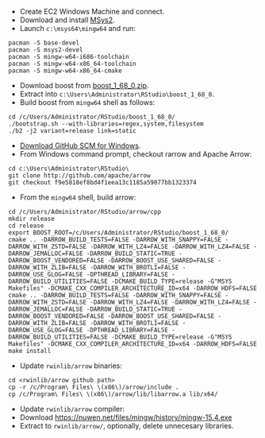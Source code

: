 - Create EC2 Windows Machine and connect.
- Download and install [MSys2](https://www.msys2.org/).
- Launch `c:\msys64\mingw64` and run:

```
pacman -S base-devel
pacman -S msys2-devel
pacman -S mingw-w64-i686-toolchain
pacman -S mingw-w64-x86_64-toolchain
pacman -S mingw-w64-x86_64-cmake
```

- Download boost from [boost_1_68_0.zip](https://www.boost.org/users/download/).
- Extract into `c:\Users\Administrator\RStudio\boost_1_68_0`.
- Build boost from `mingw64` shell as follows:

```
cd /c/Users/Administrator/RStudio/boost_1_68_0/
./bootstrap.sh --with-libraries=regex,system,filesystem
./b2 -j2 variant=release link=static
```

- [Download GitHub SCM for Windows](https://git-scm.com/downloads).
- From Windows command prompt, checkout rarrow and Apache Arrow:

```
cd c:\Users\Administrator\RStudio\
git clone http://github.com/apache/arrow
git checkout f9e5818ef8bd4f1eea13c1185a59077bb1323374
```

- From the `mingw64` shell, build arrow:

```
cd /c/Users/Administrator/RStudio/arrow/cpp
mkdir release
cd release
export BOOST_ROOT=/c/Users/Administrator/RStudio/boost_1_68_0/
cmake .. -DARROW_BUILD_TESTS=FALSE -DARROW_WITH_SNAPPY=FALSE -DARROW_WITH_ZSTD=FALSE -DARROW_WITH_LZ4=FALSE -DARROW_WITH_LZ4=FALSE -DARROW_JEMALLOC=FALSE -DARROW_BUILD_STATIC=TRUE -DARROW_BOOST_VENDORED=FALSE -DARROW_BOOST_USE_SHARED=FALSE -DARROW_WITH_ZLIB=FALSE -DARROW_WITH_BROTLI=FALSE -DARROW_USE_GLOG=FALSE -DPTHREAD_LIBRARY=FALSE -DARROW_BUILD_UTILITIES=FALSE -DCMAKE_BUILD_TYPE=release -G"MSYS Makefiles" -DCMAKE_CXX_COMPILER_ARCHITECTURE_ID=x64 -DARROW_HDFS=FALSE
cmake .. -DARROW_BUILD_TESTS=FALSE -DARROW_WITH_SNAPPY=FALSE -DARROW_WITH_ZSTD=FALSE -DARROW_WITH_LZ4=FALSE -DARROW_WITH_LZ4=FALSE -DARROW_JEMALLOC=FALSE -DARROW_BUILD_STATIC=TRUE -DARROW_BOOST_VENDORED=FALSE -DARROW_BOOST_USE_SHARED=FALSE -DARROW_WITH_ZLIB=FALSE -DARROW_WITH_BROTLI=FALSE -DARROW_USE_GLOG=FALSE -DPTHREAD_LIBRARY=FALSE -DARROW_BUILD_UTILITIES=FALSE -DCMAKE_BUILD_TYPE=release -G"MSYS Makefiles" -DCMAKE_CXX_COMPILER_ARCHITECTURE_ID=x64 -DARROW_HDFS=FALSE
make install
```

- Update `rwinlib/arrow` binaries:

```
cd <rwinlib/arrow github path>
cp -r /c/Program\ Files\ \(x86\)/arrow/include .
cp /c/Program\ Files\ \(x86\)/arrow/lib/libarrow.a lib/x64/
```

- Update `rwinlib/arrow` compiler:
- Download https://nuwen.net/files/mingw/history/mingw-15.4.exe
- Extract to `rwinlib/arrow/`, optionally, delete unnecesary libraries.
